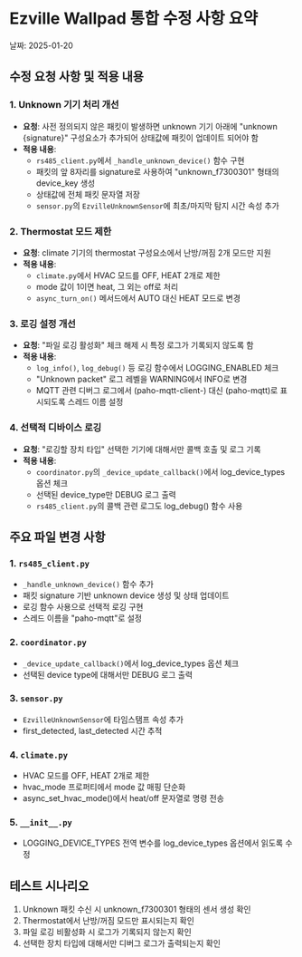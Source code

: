 # Ezville Wallpad 통합 수정 사항 요약
날짜: 2025-01-20

## 수정 요청 사항 및 적용 내용

### 1. Unknown 기기 처리 개선
- **요청**: 사전 정의되지 않은 패킷이 발생하면 unknown 기기 아래에 "unknown {signature}" 구성요소가 추가되어 상태값에 패킷이 업데이트 되어야 함
- **적용 내용**:
  - `rs485_client.py`에서 `_handle_unknown_device()` 함수 구현
  - 패킷의 앞 8자리를 signature로 사용하여 "unknown_f7300301" 형태의 device_key 생성
  - 상태값에 전체 패킷 문자열 저장
  - `sensor.py`의 `EzvilleUnknownSensor`에 최초/마지막 탐지 시간 속성 추가

### 2. Thermostat 모드 제한
- **요청**: climate 기기의 thermostat 구성요소에서 난방/꺼짐 2개 모드만 지원
- **적용 내용**:
  - `climate.py`에서 HVAC 모드를 OFF, HEAT 2개로 제한
  - mode 값이 1이면 heat, 그 외는 off로 처리
  - `async_turn_on()` 메서드에서 AUTO 대신 HEAT 모드로 변경

### 3. 로깅 설정 개선
- **요청**: "파일 로깅 활성화" 체크 해제 시 특정 로그가 기록되지 않도록 함
- **적용 내용**:
  - `log_info()`, `log_debug()` 등 로깅 함수에서 LOGGING_ENABLED 체크
  - "Unknown packet" 로그 레벨을 WARNING에서 INFO로 변경
  - MQTT 관련 디버그 로그에서 (paho-mqtt-client-) 대신 (paho-mqtt)로 표시되도록 스레드 이름 설정

### 4. 선택적 디바이스 로깅
- **요청**: "로깅할 장치 타입" 선택한 기기에 대해서만 콜백 호출 및 로그 기록
- **적용 내용**:
  - `coordinator.py`의 `_device_update_callback()`에서 log_device_types 옵션 체크
  - 선택된 device_type만 DEBUG 로그 출력
  - `rs485_client.py`의 콜백 관련 로그도 log_debug() 함수 사용

## 주요 파일 변경 사항

### 1. `rs485_client.py`
- `_handle_unknown_device()` 함수 추가
- 패킷 signature 기반 unknown device 생성 및 상태 업데이트
- 로깅 함수 사용으로 선택적 로깅 구현
- 스레드 이름을 "paho-mqtt"로 설정

### 2. `coordinator.py`
- `_device_update_callback()`에서 log_device_types 옵션 체크
- 선택된 device type에 대해서만 DEBUG 로그 출력

### 3. `sensor.py`
- `EzvilleUnknownSensor`에 타임스탬프 속성 추가
- first_detected, last_detected 시간 추적

### 4. `climate.py`
- HVAC 모드를 OFF, HEAT 2개로 제한
- hvac_mode 프로퍼티에서 mode 값 매핑 단순화
- async_set_hvac_mode()에서 heat/off 문자열로 명령 전송

### 5. `__init__.py`
- LOGGING_DEVICE_TYPES 전역 변수를 log_device_types 옵션에서 읽도록 수정

## 테스트 시나리오
1. Unknown 패킷 수신 시 unknown_f7300301 형태의 센서 생성 확인
2. Thermostat에서 난방/꺼짐 모드만 표시되는지 확인
3. 파일 로깅 비활성화 시 로그가 기록되지 않는지 확인
4. 선택한 장치 타입에 대해서만 디버그 로그가 출력되는지 확인
